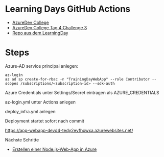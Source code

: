 # Learning Days GitHub Actions

- [AzureDev College](https://github.com/azuredevcollege)
- [AzureDev College Tag 4 Challenge 3](https://github.com/azuredevcollege/trainingdays/blob/master/day4/challenges/03-challenge-bicep.md)
- [Repo aus dem LearningDay](https://github.com/waeltken/learning-day-event)

# Steps

Azure-AD service principal anlegen:


```
az-login
az ad sp create-for-rbac -n "TrainingDayWebApp" --role Contributor --scopes /subscriptions/<subscription-id> --sdk-auth
```

Azure Credentials unter Settings/Secret eintragen als
AZURE_CREDENTIALS

az-login.yml unter Actions anlegen

deploy_infra.yml anlegen

Deployment startet sofort nach commit



https://app-webapp-devd4-tedy2evfhxwxa.azurewebsites.net/


Nächste Schritte

- [Erstellen einer Node.js-Web-App in Azure](https://docs.microsoft.com/de-de/azure/app-service/quickstart-nodejs?pivots=platform-linux)